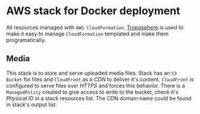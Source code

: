 # AWS stack for Docker deployment

All resources managed with `AWS CloudFormation`. [Troposphere](https://github.com/cloudtools/troposphere) is used to make it easy to manage `CloudFormation` templated and make them programatically.

## Media

This stack is to store and serve uploaded media files. Stack has an `S3 Bucket` for files and `CloudFront` as a *CDN* to deliver it's content. `CloudFront` is configured to serve files over *HTTPS* and forces this behavior. There is a `ManagedPolicy` created to give access to write to the bucket, check it's *Physical ID* in a stack resources list. The CDN domain name could be found in stack's output list.

